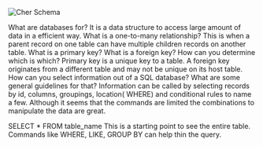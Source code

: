 ![Cher Schema](/schema.png)

What are databases for?
It is a data structure to access large amount of data in a efficient way.
What is a one-to-many relationship?
This is when a parent record on one table  can have multiple children records on another table.
What is a primary key? What is a foreign key? How can you determine which is which?
Primary key is a unique key to a table.  A foreign key  originates from a different table and may not be unique on its host table.
How can you select information out of a SQL database? What are some general guidelines for that?
Information can be called by selecting records by id, columns, groupings, location( WHERE) and conditional rules to name a few.  Although it seems that the commands are limited the combinations to manipulate the data are great.

SELECT * FROM table_name
This is  a starting point to see the entire table.  Commands like WHERE, LIKE, GROUP BY can help thin the query.